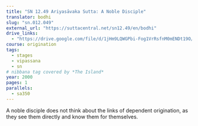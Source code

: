 ```yaml
---
title: "SN 12.49 Ariyasāvaka Sutta: A Noble Disciple"
translator: bodhi
slug: "sn.012.049"
external_url: "https://suttacentral.net/sn12.49/en/bodhi"
drive_links:
  - "https://drive.google.com/file/d/1jHm9LQWGPbi-Fog1VrRsfnM0mENDt19O/view?usp=drivesdk"
course: origination
tags:
  - stages
  - vipassana
  - sn
# nibbana tag covered by *The Island*
year: 2000
pages: 1
parallels:
  - sa350
---
```


A noble disciple does not think about the links of dependent origination, as they see them directly and know them for themselves.
